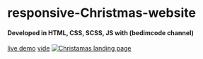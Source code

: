 # responsive-Christmas-website

#### Developed in HTML, CSS, SCSS, JS with (bedimcode channel)
[live demo](https://ahmedelgaidi.github.io/responsive-Christmas-website)
[vide](https://clipchamp.com/watch/1x6cPbreoC0)
[![Christamas landing page](https://www.rd.com/wp-content/uploads/2021/01/GettyImages-1175550351.jpg)](https://clipchamp.com/watch/1x6cPbreoC0)

